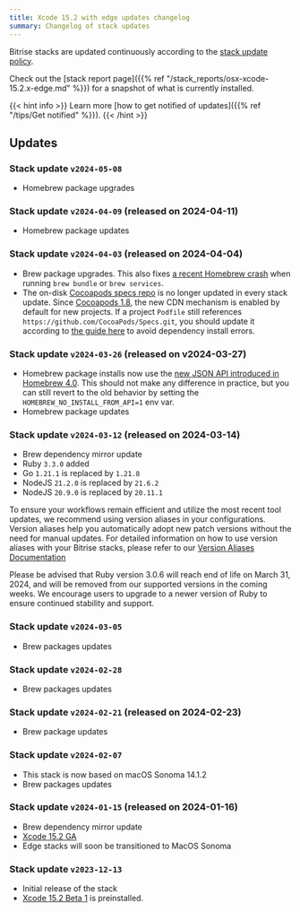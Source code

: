 ```yaml
---
title: Xcode 15.2 with edge updates changelog
summary: Changelog of stack updates
---
```


Bitrise stacks are updated continuously according to the [stack update policy](https://devcenter.bitrise.io/en/infrastructure/build-stacks/stack-update-policy.html).

Check out the [stack report page]({{% ref "/stack_reports/osx-xcode-15.2.x-edge.md" %}}) for a snapshot of what is currently installed.

{{< hint info >}}
Learn more [how to get notified of updates]({{% ref "/tips/Get notified" %}}).
{{< /hint >}}

## Updates

### Stack update `v2024-05-08`

- Homebrew package upgrades

### Stack update `v2024-04-09` (released on 2024-04-11)

- Homebrew package updates

### Stack update `v2024-04-03` (released on 2024-04-04)

- Brew package upgrades. This also fixes [a recent Homebrew crash](https://github.com/Homebrew/homebrew-bundle/pull/1334) when running `brew bundle` or `brew services`.
- The on-disk [Cocoapods specs repo](https://github.com/CocoaPods/Specs.git) is no longer updated in every stack update. Since [Cocoapods 1.8](https://blog.cocoapods.org/CocoaPods-1.8.0-beta/), the new CDN mechanism is enabled by default for new projects. If a project `Podfile` still references `https://github.com/CocoaPods/Specs.git`, you should update it according to [the guide here](https://blog.cocoapods.org/CocoaPods-1.8.0-beta/) to avoid dependency install errors.

### Stack update `v2024-03-26` (released on v2024-03-27)

- Homebrew package installs now use the [new JSON API introduced in Homebrew 4.0](https://brew.sh/2023/02/16/homebrew-4.0.0/). This should not make any difference in practice, but you can still revert to the old behavior by setting the `HOMEBREW_NO_INSTALL_FROM_API=1` env var.
- Homebrew package updates

### Stack update `v2024-03-12` (released on 2024-03-14)

- Brew dependency mirror update
- Ruby `3.3.0` added
- Go `1.21.1` is replaced by `1.21.8`
- NodeJS `21.2.0` is replaced by `21.6.2`
- NodeJS `20.9.0` is replaced by `20.11.1`

To ensure your workflows remain efficient and utilize the most recent tool updates, we recommend using version aliases in your configurations. Version aliases help you automatically adopt new patch versions without the need for manual updates. For detailed information on how to use version aliases with your Bitrise stacks, please refer to our [Version Aliases Documentation](https://stacks.bitrise.io/tips/tool-versions/#version-aliases)

Please be advised that Ruby version 3.0.6 will reach end of life on March 31, 2024, and will be removed from our supported versions in the coming weeks. We encourage users to upgrade to a newer version of Ruby to ensure continued stability and support.

### Stack update `v2024-03-05`

- Brew packages updates

### Stack update `v2024-02-28`

- Brew packages updates

### Stack update `v2024-02-21` (released on 2024-02-23)

- Brew package updates

### Stack update `v2024-02-07`

- This stack is now based on macOS Sonoma 14.1.2
- Brew packages updates

### Stack update `v2024-01-15` (released on 2024-01-16)

- Brew dependency mirror update
- [Xcode 15.2 GA](https://developer.apple.com/documentation/xcode-release-notes/xcode-15_2-release-notes)
-  Edge stacks will soon be transitioned to MacOS Sonoma

### Stack update `v2023-12-13`

- Initial release of the stack
- [Xcode 15.2 Beta 1](https://developer.apple.com/documentation/xcode-release-notes/xcode-15_2-release-notes) is preinstalled.


